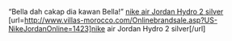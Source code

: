 “Bella dah cakap dia kawan Bella!”
 <a href="http://www.villas-morocco.com/Onlinebrandsale.asp?US-NikeJordanOnline=1423" >nike air Jordan Hydro 2 silver</a>
[url=http://www.villas-morocco.com/Onlinebrandsale.asp?US-NikeJordanOnline=1423]nike air Jordan Hydro 2 silver[/url]